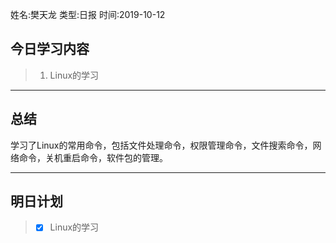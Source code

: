 姓名:樊天龙
类型:日报
时间:2019-10-12

## 今日学习内容 ##
> 1. Linux的学习
* * *
## 总结 ##
学习了Linux的常用命令，包括文件处理命令，权限管理命令，文件搜索命令，网络命令，关机重启命令，软件包的管理。
* * *
## 明日计划 ##
> - [x] Linux的学习